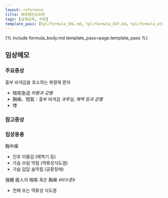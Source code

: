 ```yaml
---
layout: reference
title: 복령행인감초탕
tags: [금궤요략, 처방]
template_pass: [tpl/formula_SHL.md, tpl/formula_GGY.md, tpl/formula_etc.md]
---
```


{% include formula_body.md template_pass=page.template_pass %}


## 임상메모

### 주요증상

흉부 비색감을 호소하는 복령제 환자
* 喘咳急迫 _마황과 감별_
* 胸痺、短氣：흉부 비색감 _과루실, 해백 등과 감별_
* 悸


### 참고증상


### 임상응용

胸中痺
* 인후 이물감 (매핵기 등)
* 가슴 쓰림 막힘 (역류성식도염)
* 가슴 답답 숨막힘 (공황장애)

强體 瘦人의 喘咳 혹은 胸痺 _《비수론》_
* 천해 또는 역류성 식도염
